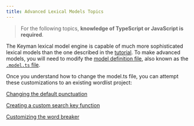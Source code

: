 ```yaml
---
title: Advanced Lexical Models Topics
---
```


> For the following topics, **knowledge of TypeScript or JavaScript is
required**.

The Keyman lexical model engine is capable of much more sophisticated
lexical models than the one described in the [tutorial](../tutorial). To
make advanced models, you will need to modify the [model definition file](model-definition-file), also known as the [`.model.ts` file](../../../reference/file-types/model-ts).

Once you understand how to change the model.ts file, you can attempt
these customizations to an existing wordlist project:

[Changing the default punctuation](punctuation)

[Creating a custom search key function](search-term-to-key)

[Customizing the word breaker](word-breaker)